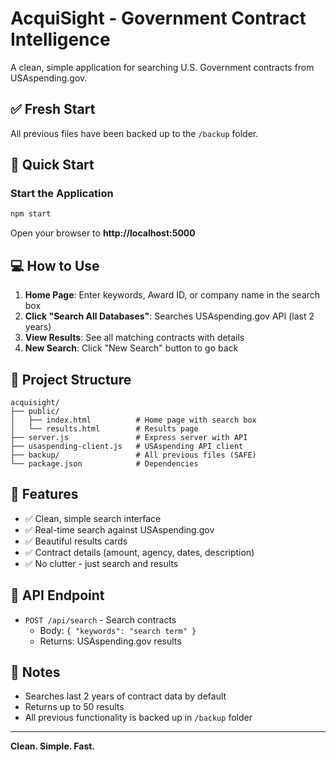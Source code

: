 # AcquiSight - Government Contract Intelligence

A clean, simple application for searching U.S. Government contracts from USAspending.gov.

## ✅ Fresh Start

All previous files have been backed up to the `/backup` folder.

## 🚀 Quick Start

### Start the Application

```bash
npm start
```

Open your browser to **http://localhost:5000**

## 💻 How to Use

1. **Home Page**: Enter keywords, Award ID, or company name in the search box
2. **Click "Search All Databases"**: Searches USAspending.gov API (last 2 years)
3. **View Results**: See all matching contracts with details
4. **New Search**: Click "New Search" button to go back

## 📁 Project Structure

```
acquisight/
├── public/
│   ├── index.html          # Home page with search box
│   └── results.html        # Results page
├── server.js               # Express server with API
├── usaspending-client.js   # USAspending API client
├── backup/                 # All previous files (SAFE)
└── package.json            # Dependencies
```

## 🎯 Features

- ✅ Clean, simple search interface
- ✅ Real-time search against USAspending.gov
- ✅ Beautiful results cards
- ✅ Contract details (amount, agency, dates, description)
- ✅ No clutter - just search and results

## 🔧 API Endpoint

- `POST /api/search` - Search contracts
  - Body: `{ "keywords": "search term" }`
  - Returns: USAspending.gov results

## 📝 Notes

- Searches last 2 years of contract data by default
- Returns up to 50 results
- All previous functionality is backed up in `/backup` folder

---

**Clean. Simple. Fast.**
